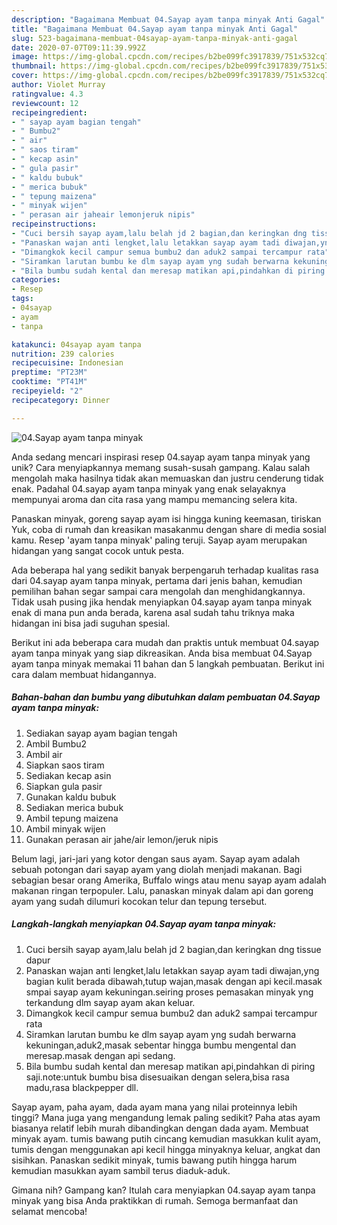 ```yaml
---
description: "Bagaimana Membuat 04.Sayap ayam tanpa minyak Anti Gagal"
title: "Bagaimana Membuat 04.Sayap ayam tanpa minyak Anti Gagal"
slug: 523-bagaimana-membuat-04sayap-ayam-tanpa-minyak-anti-gagal
date: 2020-07-07T09:11:39.992Z
image: https://img-global.cpcdn.com/recipes/b2be099fc3917839/751x532cq70/04sayap-ayam-tanpa-minyak-foto-resep-utama.jpg
thumbnail: https://img-global.cpcdn.com/recipes/b2be099fc3917839/751x532cq70/04sayap-ayam-tanpa-minyak-foto-resep-utama.jpg
cover: https://img-global.cpcdn.com/recipes/b2be099fc3917839/751x532cq70/04sayap-ayam-tanpa-minyak-foto-resep-utama.jpg
author: Violet Murray
ratingvalue: 4.3
reviewcount: 12
recipeingredient:
- " sayap ayam bagian tengah"
- " Bumbu2"
- " air"
- " saos tiram"
- " kecap asin"
- " gula pasir"
- " kaldu bubuk"
- " merica bubuk"
- " tepung maizena"
- " minyak wijen"
- " perasan air jaheair lemonjeruk nipis"
recipeinstructions:
- "Cuci bersih sayap ayam,lalu belah jd 2 bagian,dan keringkan dng tissue dapur"
- "Panaskan wajan anti lengket,lalu letakkan sayap ayam tadi diwajan,yng bagian kulit berada dibawah,tutup wajan,masak dengan api kecil.masak smpai sayap ayam kekuningan.seiring proses pemasakan minyak yng terkandung dlm sayap ayam akan keluar."
- "Dimangkok kecil campur semua bumbu2 dan aduk2 sampai tercampur rata"
- "Siramkan larutan bumbu ke dlm sayap ayam yng sudah berwarna kekuningan,aduk2,masak sebentar hingga bumbu mengental dan meresap.masak dengan api sedang."
- "Bila bumbu sudah kental dan meresap matikan api,pindahkan di piring saji.note:untuk bumbu bisa disesuaikan dengan selera,bisa rasa madu,rasa blackpepper dll."
categories:
- Resep
tags:
- 04sayap
- ayam
- tanpa

katakunci: 04sayap ayam tanpa 
nutrition: 239 calories
recipecuisine: Indonesian
preptime: "PT23M"
cooktime: "PT41M"
recipeyield: "2"
recipecategory: Dinner

---
```



![04.Sayap ayam tanpa minyak](https://img-global.cpcdn.com/recipes/b2be099fc3917839/751x532cq70/04sayap-ayam-tanpa-minyak-foto-resep-utama.jpg)

Anda sedang mencari inspirasi resep 04.sayap ayam tanpa minyak yang unik? Cara menyiapkannya memang susah-susah gampang. Kalau salah mengolah maka hasilnya tidak akan memuaskan dan justru cenderung tidak enak. Padahal 04.sayap ayam tanpa minyak yang enak selayaknya mempunyai aroma dan cita rasa yang mampu memancing selera kita.

Panaskan minyak, goreng sayap ayam isi hingga kuning keemasan, tiriskan Yuk, coba di rumah dan kreasikan masakanmu dengan share di media sosial kamu. Resep &#39;ayam tanpa minyak&#39; paling teruji. Sayap ayam merupakan hidangan yang sangat cocok untuk pesta.

Ada beberapa hal yang sedikit banyak berpengaruh terhadap kualitas rasa dari 04.sayap ayam tanpa minyak, pertama dari jenis bahan, kemudian pemilihan bahan segar sampai cara mengolah dan menghidangkannya. Tidak usah pusing jika hendak menyiapkan 04.sayap ayam tanpa minyak enak di mana pun anda berada, karena asal sudah tahu triknya maka hidangan ini bisa jadi suguhan spesial.


Berikut ini ada beberapa cara mudah dan praktis untuk membuat 04.sayap ayam tanpa minyak yang siap dikreasikan. Anda bisa membuat 04.Sayap ayam tanpa minyak memakai 11 bahan dan 5 langkah pembuatan. Berikut ini cara dalam membuat hidangannya.

<!--inarticleads1-->

##### Bahan-bahan dan bumbu yang dibutuhkan dalam pembuatan 04.Sayap ayam tanpa minyak:

1. Sediakan  sayap ayam bagian tengah
1. Ambil  Bumbu2
1. Ambil  air
1. Siapkan  saos tiram
1. Sediakan  kecap asin
1. Siapkan  gula pasir
1. Gunakan  kaldu bubuk
1. Sediakan  merica bubuk
1. Ambil  tepung maizena
1. Ambil  minyak wijen
1. Gunakan  perasan air jahe/air lemon/jeruk nipis


Belum lagi, jari-jari yang kotor dengan saus ayam. Sayap ayam adalah sebuah potongan dari sayap ayam yang diolah menjadi makanan. Bagi sebagian besar orang Amerika, Buffalo wings atau menu sayap ayam adalah makanan ringan terpopuler. Lalu, panaskan minyak dalam api dan goreng ayam yang sudah dilumuri kocokan telur dan tepung tersebut. 

<!--inarticleads2-->

##### Langkah-langkah menyiapkan 04.Sayap ayam tanpa minyak:

1. Cuci bersih sayap ayam,lalu belah jd 2 bagian,dan keringkan dng tissue dapur
1. Panaskan wajan anti lengket,lalu letakkan sayap ayam tadi diwajan,yng bagian kulit berada dibawah,tutup wajan,masak dengan api kecil.masak smpai sayap ayam kekuningan.seiring proses pemasakan minyak yng terkandung dlm sayap ayam akan keluar.
1. Dimangkok kecil campur semua bumbu2 dan aduk2 sampai tercampur rata
1. Siramkan larutan bumbu ke dlm sayap ayam yng sudah berwarna kekuningan,aduk2,masak sebentar hingga bumbu mengental dan meresap.masak dengan api sedang.
1. Bila bumbu sudah kental dan meresap matikan api,pindahkan di piring saji.note:untuk bumbu bisa disesuaikan dengan selera,bisa rasa madu,rasa blackpepper dll.


Sayap ayam, paha ayam, dada ayam mana yang nilai proteinnya lebih tinggi? Mana juga yang mengandung lemak paling sedikit? Paha atas ayam biasanya relatif lebih murah dibandingkan dengan dada ayam. Membuat minyak ayam. tumis bawang putih cincang kemudian masukkan kulit ayam, tumis dengan menggunakan api kecil hingga minyaknya keluar, angkat dan sisihkan. Panaskan sedikit minyak, tumis bawang putih hingga harum kemudian masukkan ayam sambil terus diaduk-aduk. 

Gimana nih? Gampang kan? Itulah cara menyiapkan 04.sayap ayam tanpa minyak yang bisa Anda praktikkan di rumah. Semoga bermanfaat dan selamat mencoba!
